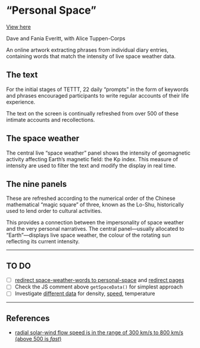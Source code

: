 # “Personal Space”

[View here](https://daveeveritt.github.io/personal-space/)

Dave and Fania Everitt, with Alice Tuppen-Corps

An online artwork extracting phrases from individual diary entries, containing words that match the intensity of live space weather data.

## The text

For the initial stages of TETTT, 22 daily “prompts” in the form of keywords and phrases encouraged participants to write regular accounts of their life experience.

The text on the screen is continually refreshed from over 500 of these intimate accounts and recollections.

## The space weather

The central live “space weather” panel shows the intensity of geomagnetic activity affecting Earth’s magnetic field: the Kp index.
This measure of intensity are used to filter the text and modify the display in real time.

<!-- The central panel shows two measures of live “space weather”: -->
<!-- - extent of the solar wind: in AU (1 Astronomical Unit = distance of Earth from Sun) -->

## The nine panels

These are refreshed according to the numerical order of the Chinese mathematical “magic square” of three, known as the Lo-Shu, historically used to lend order to cultural activities.

This provides a connection between the impersonality of space weather and the very personal narratives. The central panel—usually allocated to “Earth”—displays live space weather, the colour of the rotating sun reflecting its current intensity.

---

## TO DO

- [ ] [redirect space-weather-words to personal-space](https://github.blog/2013-05-16-repository-redirects-are-here/) and [redirect pages](https://gist.github.com/domenic/1f286d415559b56d725bee51a62c24a7)
- [ ] Check the JS comment above `getSpaceData()` for simplest approach
- [ ] Investigate [different data](https://services.swpc.noaa.gov/products/solar-wind/plasma-1-day.json) for density, [speed](https://services.swpc.noaa.gov/products/summary/solar-wind-speed.json), temperature

---

## References

- [radial solar-wind flow speed is in the range of 300 km/s to 800 km/s (above 500 is *fast*)](https://link.springer.com/article/10.1007/s41116-019-0021-0)
